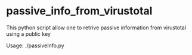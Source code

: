 # passive_info_from_virustotal

This python script allow one to retrive passive information from virustotal using a public key

Usage:
  ./passiveInfo.py <file containing either IP or domain per line>
